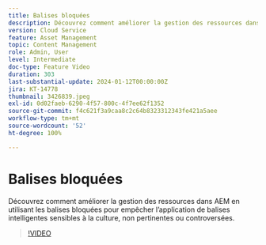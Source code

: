 ```yaml
---
title: Balises bloquées
description: Découvrez comment améliorer la gestion des ressources dans AEM en utilisant les balises bloquées pour empêcher l’application de balises intelligentes sensibles à la culture, non pertinentes ou controversées.
version: Cloud Service
feature: Asset Management
topic: Content Management
role: Admin, User
level: Intermediate
doc-type: Feature Video
duration: 303
last-substantial-update: 2024-01-12T00:00:00Z
jira: KT-14778
thumbnail: 3426839.jpeg
exl-id: 0d02faeb-6290-4f57-800c-4f7ee62f1352
source-git-commit: f4c621f3a9caa8c2c64b8323312343fe421a5aee
workflow-type: tm+mt
source-wordcount: '52'
ht-degree: 100%

---
```


# Balises bloquées

Découvrez comment améliorer la gestion des ressources dans AEM en utilisant les balises bloquées pour empêcher l’application de balises intelligentes sensibles à la culture, non pertinentes ou controversées.

>[!VIDEO](https://video.tv.adobe.com/v/3426839/?learn=on)
